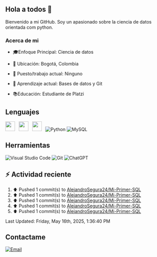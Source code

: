## Hola a todos 👋

Bienvenido a mi GitHub. Soy un apasionado sobre la ciencia de datos orientada com python.

### Acerca de mi

* 🎓Enfoque Principal: Ciencia de datos

* 📍 Ubicación: Bogotá, Colombia

* 💼 Puesto/trabajo actual: Ninguno

* 🌱 Aprendizaje actual: Bases de datos y Git

* 📚Educación: Estudiante de Platzi

## Lenguajes

<img style='height: 30px;' src="https://img.shields.io/badge/html5%20-%23e34f26.svg?&style=for-the-badge&logo=html5&logoColor=white"/>&nbsp;&nbsp; <img style='height: 30px;' src="https://img.shields.io/badge/css3%20-%231572B6.svg?&style=for-the-badge&logo=css3&logoColor=white" />&nbsp;&nbsp;
  <img style='height: 30px;' src="https://img.shields.io/badge/JavaScript-323330?style=for-the-badge&logo=javascript&logoColor=F7DF1E" />&nbsp;&nbsp; ![Python](https://img.shields.io/badge/Python-FFD43B?style=for-the-badge&logo=python&logoColor=blue) ![MySQL](https://img.shields.io/badge/MySQL-4479A1?style=for-the-badge&logo=mysql&logoColor=white)

## Herramientas

![Visual Studio Code](https://custom-icon-badges.demolab.com/badge/Visual%20Studio%20Code-0078d7.svg?style=for-the-badge&logo=vsc&logoColor=white) ![Git](https://img.shields.io/badge/GIT-E44C30?style=for-the-badge&logo=git&logoColor=white) ![ChatGPT](https://img.shields.io/badge/ChatGPT-74aa9c?style=for-the-badge&logo=openai&logoColor=white)

## :zap: Actividad reciente
<!--RECENT_ACTIVITY:start-->
1. ⬆️ Pushed 1 commit(s) to [AlejandroSegura24/Mi-Primer-SQL](https://github.com/AlejandroSegura24/Mi-Primer-SQL)<br>
2. ⬆️ Pushed 1 commit(s) to [AlejandroSegura24/Mi-Primer-SQL](https://github.com/AlejandroSegura24/Mi-Primer-SQL)<br>
3. ⬆️ Pushed 1 commit(s) to [AlejandroSegura24/Mi-Primer-SQL](https://github.com/AlejandroSegura24/Mi-Primer-SQL)<br>
4. ⬆️ Pushed 1 commit(s) to [AlejandroSegura24/Mi-Primer-SQL](https://github.com/AlejandroSegura24/Mi-Primer-SQL)<br>
5. ⬆️ Pushed 1 commit(s) to [AlejandroSegura24/Mi-Primer-SQL](https://github.com/AlejandroSegura24/Mi-Primer-SQL)<br>
<!--RECENT_ACTIVITY:end-->
<!--RECENT_ACTIVITY:last_update-->
Last Updated: Friday, May 16th, 2025, 1:36:40 PM
<!--RECENT_ACTIVITY:last_update_end-->

## Contactame

[![Email](https://img.shields.io/badge/Gmail-D14836?style=for-the-badge&logo=gmail&logoColor=white)](mailto://davidalejandrocmbs@gmail.com)
